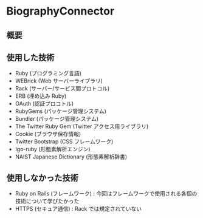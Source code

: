 BiographyConnector
==================

概要
----


使用した技術
------------
- Ruby \(プログラミング言語\)
- WEBrick \(Web サーバーライブラリ\)
- Rack \(サーバー/サービス間プロトコル\)
- ERB \(埋め込み Ruby\)
- OAuth \(認証プロコトル\)
- RubyGems \(パッケージ管理システム\)
- Bundler \(パッケージ管理システム\)
- The Twitter Ruby Gem \(Twitter アクセス用ライブラリ\)
- Cookie \(ブラウザ保存情報\)
- Twitter Bootstrap \(CSS フレームワーク\)
- Igo-ruby \(形態素解析エンジン\)
- NAIST Japanese Dictionary \(形態素解析辞書\)

使用しなかった技術
------------------
- Ruby on Rails \(フレームワーク\) : 今回はフレームワークで使用される各個の技術について学びたかった
- HTTPS \(セキュア通信\) : Rack では規定されていない
